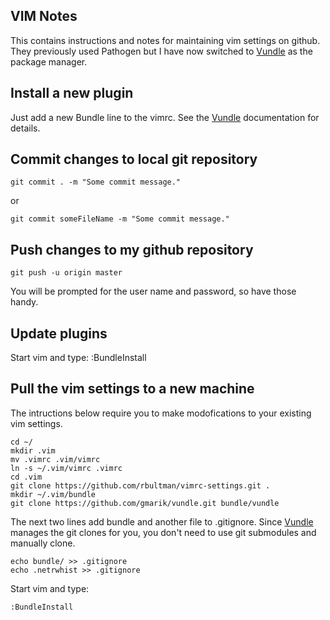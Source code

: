 ## VIM Notes

This contains instructions and notes for maintaining vim settings on github.
They previously used Pathogen but I have now switched to
[Vundle](https://github.com/gmarik/vundle#about) as the package manager.

## Install a new plugin
Just add a new Bundle line to the vimrc.  See the
[Vundle](https://github.com/gmarik/vundle#about) documentation for details.

## Commit changes to local git repository
	git commit . -m "Some commit message."

or

	git commit someFileName -m "Some commit message."

## Push changes to my github repository
	git push -u origin master
You will be prompted for the user name and password, so have those handy.

## Update plugins
Start vim and type:
    :BundleInstall

## Pull the vim settings to a new machine
The intructions below require you to make modofications to your existing vim
settings.

	cd ~/
	mkdir .vim
	mv .vimrc .vim/vimrc
	ln -s ~/.vim/vimrc .vimrc
	cd .vim
	git clone https://github.com/rbultman/vimrc-settings.git .
	mkdir ~/.vim/bundle
	git clone https://github.com/gmarik/vundle.git bundle/vundle

The next two lines add bundle and another file to .gitignore.  Since
[Vundle](https://github.com/gmarik/vundle#about) manages the git clones for
you, you don't need to use git submodules and manually clone.

	echo bundle/ >> .gitignore
	echo .netrwhist >> .gitignore

Start vim and type:

	:BundleInstall

	

